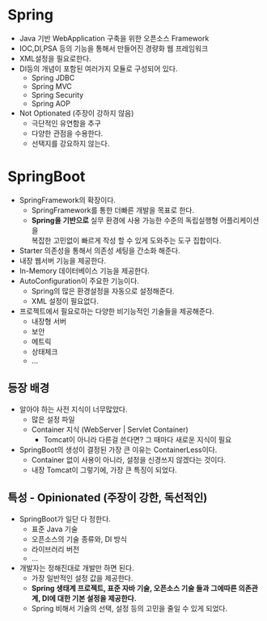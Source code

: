 # Spring
- Java 기반 WebApplication 구축을 위한 오픈소스 Framework
- IOC,DI,PSA 등의 기능을 통해서 만들어진 경량화 웹 프레임워크
- XML설정을 필요로한다.
- DI등의 개념이 포함된 여러가지 모듈로 구성되어 있다.
  - Spring JDBC
  - Spring MVC
  - Spring Security
  - Spring AOP
- Not Optionated (주장이 강하지 않음)
  - 극단적인 유연함을 추구
  - 다양한 관점을 수용한다.
  - 선택지를 강요하지 않는다.

# SpringBoot
- SpringFramework의 확장이다.
  - SpringFramework를 통한 더빠른 개발을 목표로 한다.
  - **Spring을 기반으로** 실무 환경에 사용 가능한 수준의 독립실행형 어플리케이션을    
    복잡한 고민없이 빠르게 작성 할 수 있게 도와주는 도구 집합이다.
- Starter 의존성을 통해서 의존성 세팅을 간소화 해준다.
- 내장 웹서버 기능을 제공한다.
- In-Memory 데이터베이스 기능을 제공한다.
- AutoConfiguration이 주요한 기능이다.
  - Spring의 많은 환경설정을 자동으로 설정해준다.
  - XML 설정이 필요없다.
- 프로젝트에서 필요로하는 다양한 비기능적인 기술들을 제공해준다.
  - 내장형 서버
  - 보안
  - 메트릭
  - 상태체크 
  - ...

## 등장 배경
- 알아야 하는 사전 지식이 너무많았다.
  - 많은 설정 파일
  - Container 지식 (WebServer | Servlet Container)
    - Tomcat이 아니라 다른걸 쓴다면? 그 때마다 새로운 지식이 필요
- SpringBoot의 생성이 결정된 가장 큰 이유는 ContainerLess이다.
  - Container 없이 사용이 아니라, 설정을 신경쓰지 않겠다는 것이다. 
  - 내장 Tomcat이 그렇기에, 가장 큰 특징이 되었다.

## 특성 - Opinionated (주장이 강한, 독선적인)
- SpringBoot가 일단 다 정한다. 
  - 표준 Java 기술
  - 오픈소스의 기술 종류와, DI 방식
  - 라이브러리 버전 
  - ...
- 개발자는 정해진대로 개발만 하면 된다.
  - 가장 일반적인 설정 값을 제공한다.
  - **Spring 생태계 프로젝트, 표준 자바 기술, 오픈소스 기술 들과 그에따른 의존관계, DI에 대한 기본 설정을 제공한다.**
  - Spring 비해서 기술의 선택, 설정 등의 고민을 줄일 수 있게 되었다.